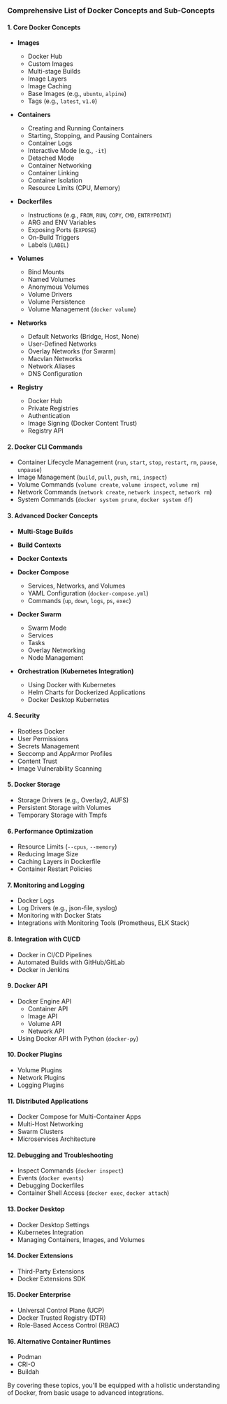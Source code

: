 ### Comprehensive List of Docker Concepts and Sub-Concepts

#### 1. **Core Docker Concepts**
- **Images**
  - Docker Hub
  - Custom Images
  - Multi-stage Builds
  - Image Layers
  - Image Caching
  - Base Images (e.g., `ubuntu`, `alpine`)
  - Tags (e.g., `latest`, `v1.0`)

- **Containers**
  - Creating and Running Containers
  - Starting, Stopping, and Pausing Containers
  - Container Logs
  - Interactive Mode (e.g., `-it`)
  - Detached Mode
  - Container Networking
  - Container Linking
  - Container Isolation
  - Resource Limits (CPU, Memory)

- **Dockerfiles**
  - Instructions (e.g., `FROM`, `RUN`, `COPY`, `CMD`, `ENTRYPOINT`)
  - ARG and ENV Variables
  - Exposing Ports (`EXPOSE`)
  - On-Build Triggers
  - Labels (`LABEL`)

- **Volumes**
  - Bind Mounts
  - Named Volumes
  - Anonymous Volumes
  - Volume Drivers
  - Volume Persistence
  - Volume Management (`docker volume`)

- **Networks**
  - Default Networks (Bridge, Host, None)
  - User-Defined Networks
  - Overlay Networks (for Swarm)
  - Macvlan Networks
  - Network Aliases
  - DNS Configuration

- **Registry**
  - Docker Hub
  - Private Registries
  - Authentication
  - Image Signing (Docker Content Trust)
  - Registry API

#### 2. **Docker CLI Commands**
- Container Lifecycle Management (`run`, `start`, `stop`, `restart`, `rm`, `pause`, `unpause`)
- Image Management (`build`, `pull`, `push`, `rmi`, `inspect`)
- Volume Commands (`volume create`, `volume inspect`, `volume rm`)
- Network Commands (`network create`, `network inspect`, `network rm`)
- System Commands (`docker system prune`, `docker system df`)

#### 3. **Advanced Docker Concepts**
- **Multi-Stage Builds**
- **Build Contexts**
- **Docker Contexts**
- **Docker Compose**
  - Services, Networks, and Volumes
  - YAML Configuration (`docker-compose.yml`)
  - Commands (`up`, `down`, `logs`, `ps`, `exec`)

- **Docker Swarm**
  - Swarm Mode
  - Services
  - Tasks
  - Overlay Networking
  - Node Management

- **Orchestration (Kubernetes Integration)**
  - Using Docker with Kubernetes
  - Helm Charts for Dockerized Applications
  - Docker Desktop Kubernetes

#### 4. **Security**
- Rootless Docker
- User Permissions
- Secrets Management
- Seccomp and AppArmor Profiles
- Content Trust
- Image Vulnerability Scanning

#### 5. **Docker Storage**
- Storage Drivers (e.g., Overlay2, AUFS)
- Persistent Storage with Volumes
- Temporary Storage with Tmpfs

#### 6. **Performance Optimization**
- Resource Limits (`--cpus`, `--memory`)
- Reducing Image Size
- Caching Layers in Dockerfile
- Container Restart Policies

#### 7. **Monitoring and Logging**
- Docker Logs
- Log Drivers (e.g., json-file, syslog)
- Monitoring with Docker Stats
- Integrations with Monitoring Tools (Prometheus, ELK Stack)

#### 8. **Integration with CI/CD**
- Docker in CI/CD Pipelines
- Automated Builds with GitHub/GitLab
- Docker in Jenkins

#### 9. **Docker API**
- Docker Engine API
  - Container API
  - Image API
  - Volume API
  - Network API
- Using Docker API with Python (`docker-py`)

#### 10. **Docker Plugins**
- Volume Plugins
- Network Plugins
- Logging Plugins

#### 11. **Distributed Applications**
- Docker Compose for Multi-Container Apps
- Multi-Host Networking
- Swarm Clusters
- Microservices Architecture

#### 12. **Debugging and Troubleshooting**
- Inspect Commands (`docker inspect`)
- Events (`docker events`)
- Debugging Dockerfiles
- Container Shell Access (`docker exec`, `docker attach`)

#### 13. **Docker Desktop**
- Docker Desktop Settings
- Kubernetes Integration
- Managing Containers, Images, and Volumes

#### 14. **Docker Extensions**
- Third-Party Extensions
- Docker Extensions SDK

#### 15. **Docker Enterprise**
- Universal Control Plane (UCP)
- Docker Trusted Registry (DTR)
- Role-Based Access Control (RBAC)

#### 16. **Alternative Container Runtimes**
- Podman
- CRI-O
- Buildah

By covering these topics, you'll be equipped with a holistic understanding of Docker, from basic usage to advanced integrations.
